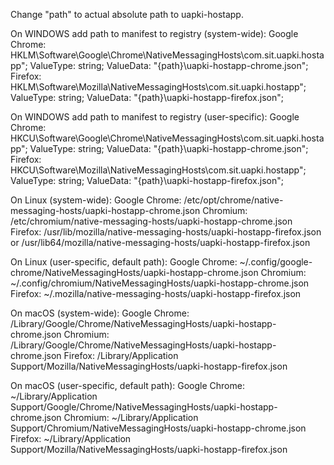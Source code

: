 Change "path" to actual absolute path to uapki-hostapp.

On WINDOWS add path to manifest to registry (system-wide):
Google Chrome: HKLM\Software\Google\Chrome\NativeMessagingHosts\com.sit.uapki.hostapp"; ValueType: string; ValueData: "{path}\uapki-hostapp-chrome.json";
Firefox: HKLM\Software\Mozilla\NativeMessagingHosts\com.sit.uapki.hostapp"; ValueType: string; ValueData: "{path}\uapki-hostapp-firefox.json";

On WINDOWS add path to manifest to registry (user-specific):
Google Chrome: HKCU\Software\Google\Chrome\NativeMessagingHosts\com.sit.uapki.hostapp"; ValueType: string; ValueData: "{path}\uapki-hostapp-chrome.json";
Firefox: HKCU\Software\Mozilla\NativeMessagingHosts\com.sit.uapki.hostapp"; ValueType: string; ValueData: "{path}\uapki-hostapp-firefox.json";

On Linux (system-wide):
Google Chrome: /etc/opt/chrome/native-messaging-hosts/uapki-hostapp-chrome.json
Chromium: /etc/chromium/native-messaging-hosts/uapki-hostapp-chrome.json
Firefox: /usr/lib/mozilla/native-messaging-hosts/uapki-hostapp-firefox.json
or       /usr/lib64/mozilla/native-messaging-hosts/uapki-hostapp-firefox.json

On Linux (user-specific, default path):
Google Chrome: ~/.config/google-chrome/NativeMessagingHosts/uapki-hostapp-chrome.json
Chromium: ~/.config/chromium/NativeMessagingHosts/uapki-hostapp-chrome.json
Firefox: ~/.mozilla/native-messaging-hosts/uapki-hostapp-firefox.json

On macOS (system-wide):
Google Chrome: /Library/Google/Chrome/NativeMessagingHosts/uapki-hostapp-chrome.json
Chromium: /Library/Google/Chrome/NativeMessagingHosts/uapki-hostapp-chrome.json 
Firefox: /Library/Application Support/Mozilla/NativeMessagingHosts/uapki-hostapp-firefox.json

On macOS (user-specific, default path):
Google Chrome: ~/Library/Application Support/Google/Chrome/NativeMessagingHosts/uapki-hostapp-chrome.json
Chromium: ~/Library/Application Support/Chromium/NativeMessagingHosts/uapki-hostapp-chrome.json
Firefox: ~/Library/Application Support/Mozilla/NativeMessagingHosts/uapki-hostapp-firefox.json 